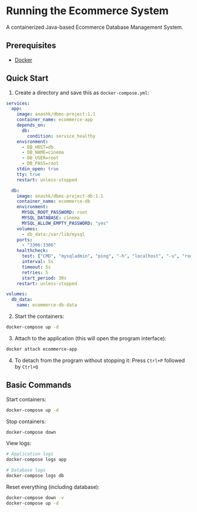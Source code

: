 # Running the Ecommerce System

A containerized Java-based Ecommerce Database Management System.

## Prerequisites

- [Docker](https://www.docker.com/products/docker-desktop/)

## Quick Start

1. Create a directory and save this as `docker-compose.yml`:
```yaml
services:
  app:
    image: anashk/dbms-project:1.1
    container_name: ecommerce-app
    depends_on:
      db:
        condition: service_healthy
    environment:
      - DB_HOST=db
      - DB_NAME=cinema
      - DB_USER=root
      - DB_PASS=root
    stdin_open: true
    tty: true
    restart: unless-stopped

  db:
    image: anashk/dbms-project-db:1.1
    container_name: ecommerce-db
    environment:
      MYSQL_ROOT_PASSWORD: root
      MYSQL_DATABASE: cinema
      MYSQL_ALLOW_EMPTY_PASSWORD: "yes"
    volumes:
      - db_data:/var/lib/mysql
    ports:
      - "3306:3306"
    healthcheck:
      test: ["CMD", "mysqladmin", "ping", "-h", "localhost", "-u", "root", "-proot"]
      interval: 5s
      timeout: 5s
      retries: 5
      start_period: 30s
    restart: unless-stopped

volumes:
  db_data:
    name: ecommerce-db-data
```

2. Start the containers:
```bash
docker-compose up -d
```

3. Attach to the application (this will open the program interface):
```bash
docker attach ecommerce-app
```

4. To detach from the program without stopping it: Press `Ctrl+P` followed by `Ctrl+Q`

## Basic Commands

Start containers:
```bash
docker-compose up -d
```

Stop containers:
```bash
docker-compose down
```

View logs:
```bash
# Application logs
docker-compose logs app

# Database logs
docker-compose logs db
```

Reset everything (including database):
```bash
docker-compose down -v
docker-compose up -d
``` 